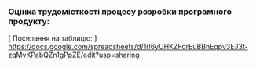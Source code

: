 ### Оцінка трудомісткості процесу розробки програмного продукту:

[ Посилання на таблицю: ] https://docs.google.com/spreadsheets/d/1rl6yUHKZFdrEuBBnEqpv3EJ3t-zqMvKPabQZn1gPpZE/edit?usp=sharing

